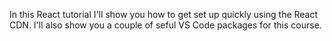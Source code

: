 In this React tutorial I'll show you how to get set up quickly using the React CDN. I'll also show you a couple of seful VS Code packages for this course.
